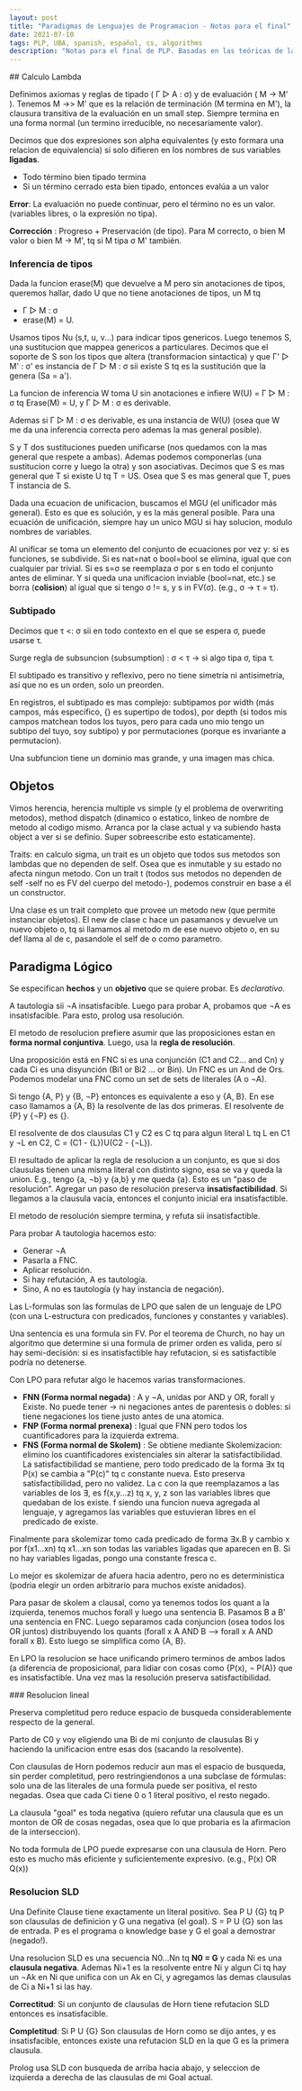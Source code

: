 ```yaml
---
layout: post
title: "Paradigmas de Lenguajes de Programacion - Notas para el final"
date: 2021-07-10
tags: PLP, UBA, spanish, español, cs, algorithms
description: "Notas para el final de PLP. Basadas en las teóricas de la materia, y adornadas luego al leer las preguntas tipicas de final. In Spanish."
---
```


## Calculo Lambda

Definimos axiomas y reglas de tipado ( Γ ▷ A : σ) y de evaluación ( M -> M' ). Tenemos M ->> M' que es la relación de terminación (M termina en M'), la clausura transitiva de la evaluación en un small step. Siempre termina en una forma normal (un termino irreducible, no necesariamente valor).

Decimos que dos expresiones son alpha equivalentes (y esto formara una relacion de equivalencia) si solo difieren en los nombres de sus variables **ligadas**. 

- Todo término bien tipado termina
- Si un término cerrado esta bien tipado, entonces evalúa a un valor

**Error**: La evaluación no puede continuar, pero el término no es un valor. (variables libres, o la expresión no tipa).

**Corrección** : Progreso + Preservación (de tipo). Para M correcto, o bien M valor o bien M -> M', tq si M tipa σ M' también.

### Inferencia de tipos
Dada la funcion erase(M) que devuelve a M pero sin anotaciones de tipos, queremos hallar, dado U que no tiene anotaciones de tipos, un M tq 
- Γ ▷ M : σ 
- erase(M) = U.

Usamos tipos Nu (s,t, u, v...) para indicar tipos genericos. Luego tenemos S, una sustitucion que mappea genericos a particulares. Decimos que el soporte de S son los tipos que altera (transformacion sintactica) y que Γ' ▷ M' : σ' es instancia de Γ ▷ M : σ  sii existe S tq es la sustitución que la genera (Sa = a'). 

La funcion de inferencia W toma U sin anotaciones e infiere W(U) = Γ ▷ M : σ tq Erase(M) = U, y Γ ▷ M : σ es derivable.

Ademas si Γ ▷ M : σ  es derivable, es una instancia de W(U) (osea que W me da una inferencia correcta pero ademas la mas general posible).

S y T dos sustituciones pueden unificarse (nos quedamos con la mas general que respete a ambas). Ademas podemos componerlas (una sustitucion corre y luego la otra) y son asociativas. Decimos que S es mas general que T si existe U tq T = US. Osea que S es mas general que T, pues T instancia de S.

Dada una ecuacion de unificacion, buscamos el MGU (el unificador más general). Esto es que es solución, y es la más general posible. Para una ecuación de unificación, siempre hay un unico MGU si hay solucion, modulo nombres de variables.

Al unificar se toma un elemento del conjunto de ecuaciones por vez y: si es funciones, se subdivide. Si es nat=nat o bool=bool se elimina, igual que con cualquier par trivial. Si es s=σ se reemplaza σ por s en todo el conjunto antes de eliminar. Y si queda una unificacion inviable (bool=nat, etc.) se borra (**colision**) al igual que si tengo σ != s, y s in FV(σ). (e.g., σ -> τ = τ).

### Subtipado

Decimos que τ \<: σ sii en todo contexto en el que se espera σ, puede usarse τ.

Surge regla de subsuncion (subsumption) : σ \< τ  -> si algo tipa σ, tipa τ.

El subtipado es transitivo y reflexivo, pero no tiene simetría ni antisimetría, así que no es un orden, solo un preorden.

En registros, el subtipado es mas complejo: subtipamos por width (más campos, más especifico, {} es supertipo de todos), por depth (si todos mis campos matchean todos los tuyos, pero para cada uno mio tengo un subtipo del tuyo, soy subtipo) y por permutaciones (porque es invariante a permutacion).

Una subfuncion tiene un dominio mas grande, y una imagen mas chica.

## Objetos

Vimos herencia, herencia multiple vs simple (y el problema de overwriting metodos), method dispatch (dinamico o estatico, linkeo de nombre de metodo al codigo mismo. Arranca por la clase actual y va subiendo hasta object a ver si se definio. Super sobreescribe esto estaticamente).

Traits: en calculo sigma, un trait es un objeto que todos sus metodos son lambdas que no dependen de self. Osea que es inmutable y su estado no afecta ningun metodo. Con un trait t (todos sus metodos no dependen de self -self no es FV del cuerpo del metodo-), podemos construir en base a él un constructor.

Una clase es un trait completo que provee un metodo new (que permite instanciar objetos). El new de clase c hace un pasamanos y devuelve un nuevo objeto o, tq si llamamos al metodo m de ese nuevo objeto o, en su def llama al de c, pasandole el self de o como parametro.

## Paradigma Lógico

Se especifican **hechos** y un **objetivo** que se quiere probar. Es *declarativo*.

A tautologia sii ¬A insatisfacible. Luego para probar A, probamos que ¬A es insatisfacible. Para esto, prolog usa resolución.

El metodo de resolucion prefiere asumir que las proposiciones estan en **forma normal conjuntiva**. Luego, usa la **regla de resolución**.

Una proposición está en FNC si es una conjunción (C1 and C2... and Cn) y cada Ci es una disyunción (Bi1 or Bi2 ... or Bin). Un FNC es un And de Ors.
Podemos modelar una FNC como un set de sets de literales (A o ¬A).

Si tengo {A, P} y {B, ¬P} entonces es equivalente a eso y {A, B}. En ese caso llamamos a {A, B} la resolvente de las dos primeras. El resolvente de {P} y {¬P} es {}.

El resolvente de dos clausulas C1 y C2 es C tq para algun literal L tq L en C1 y ¬L en C2, C = (C1 - {L})U(C2 - {¬L}).

El resultado de aplicar la regla de resolucion a un conjunto, es que si dos clausulas tienen una misma literal con distinto signo, esa se va y queda la union. E.g., tengo {a, ¬b} y {a,b} y me queda {a}. Esto es un "paso de resolución". Agregar un paso de resolución preserva **insatisfactibilidad**. Si llegamos a la clausula vacía, entonces el conjunto inicial era insatisfactible.

El metodo de resolución siempre termina, y refuta sii insatisfactible. 

Para probar A tautologia hacemos esto: 
- Generar ¬A
- Pasarla a FNC.
- Aplicar resolución.
- Si hay refutación, A es tautología.
- Sino, A no es tautología (y hay instancia de negación).

Las L-formulas son las formulas de LPO que salen de un lenguaje de LPO (con una L-estructura con predicados, funciones y constantes y variables).

Una sentencia es una formula sin FV. Por el teorema de Church, no hay un algoritmo que determine si una formula de primer orden es valida, pero sí hay semi-decisión: si es insatisfactible hay refutacion, si es satisfactible podría no detenerse.

Con LPO para refutar algo le hacemos varias transformaciones.
- **FNN (Forma normal negada)** : A y ¬A, unidas por AND y OR, forall y Existe. No puede tener \-\> ni negaciones antes de parentesis o dobles: si tiene negaciones los tiene justo antes de una atomica.
- **FNP (Forma normal prenexa)** : Igual que FNN pero todos los cuantificadores para la izquierda extrema.
- **FNS (Forma normal de Skolem)** : Se obtiene mediante Skolemizacion: elimino los cuantificadores existenciales sin alterar la satisfactibilidad. La satisfactibilidad se mantiene, pero todo predicado de la forma ∃x tq P(x) se cambia a "P(c)" tq c constante nueva. Esto preserva satisfactibilidad, pero no validez. La c con la que reemplazamos a las variables de los ∃, es f(x,y...z) tq x, y, z son las variables libres que quedaban de los existe. f siendo una funcion nueva agregada al lenguaje, y agregamos las variables que estuvieran libres en el predicado de existe.

Finalmente para skolemizar tomo cada predicado de forma ∃x.B y cambio x por f(x1...xn) tq x1...xn son todas las variables ligadas que aparecen en B. Si no hay variables ligadas, pongo una constante fresca c. 

Lo mejor es skolemizar de afuera hacia adentro, pero no es deterministica (podria elegir un orden arbitrario para muchos existe anidados).

Para pasar de skolem a clausal, como ya tenemos todos los quant a la izquierda, tenemos muchos forall y luego una sentencia B. Pasamos B a B' una sentencia en FNC. Luego separamos cada conjuncion (osea todos los OR juntos) distribuyendo los quants (forall x A AND B --> forall x A AND forall x B). Esto luego se simplifica como {A, B}.

En LPO la resolucion se hace unificando primero terminos de ambos lados (a diferencia de proposicional, para lidiar con cosas como {P(x), ¬ P(A)} que es insatisfactible. Una vez mas la resolución preserva satisfactibilidad.

### Resolucion lineal

Preserva completitud pero reduce espacio de busqueda considerablemente respecto de la general.

Parto de C0 y voy eligiendo una Bi de mi conjunto de clausulas Bi y haciendo la unificacion entre esas dos (sacando la resolvente).

Con clausulas de Horn podemos reducir aun mas el espacio de busqueda, sin perder completitud, pero restringiendonos a una subclase de fórmulas: solo una de las literales de una formula puede ser positiva, el resto negadas. Osea que cada Ci tiene 0 o 1 literal positivo, el resto negado.

La clausula "goal" es toda negativa (quiero refutar una clausula que es un monton de OR de cosas negadas, osea que lo que probaria es la afirmacion de la interseccion). 

No toda formula de LPO puede expresarse con una clausula de Horn. Pero esto es mucho más eficiente y suficientemente expresivo. (e.g., P(x) OR Q(x))

### Resolucion SLD

Una Definite Clause tiene exactamente un literal positivo. Sea P U {G} tq P son clausulas de definicion y G una negativa (el goal).
S = P U {G} son las de entrada. P es el programa o knowledge base y G el goal a demostrar (negado!). 

Una resolucion SLD es una secuencia N0...Nn tq **N0 = G** y cada Ni es una **clausula negativa**. Ademas Ni+1 es la resolvente entre Ni y algun Ci tq hay un ¬Ak en Ni que unifica con un Ak en Ci, y agregamos las demas clausulas de Ci a Ni+1 si las hay.

**Correctitud**: Si un conjunto de clausulas de Horn tiene refutacion SLD entonces es insatisfacible.

**Completitud**: Si P U {G} Son clausulas de Horn como se dijo antes, y es insatisfacible, entonces existe una refutacion SLD en la que G es la primera clausula.

Prolog usa SLD con busqueda de arriba hacia abajo, y seleccion de izquierda a derecha de las clausulas de mi Goal actual. 
